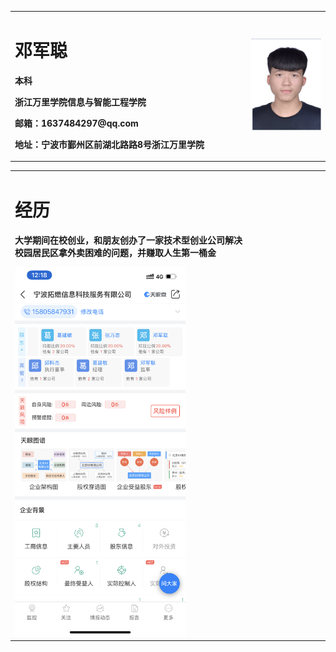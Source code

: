 <table border="0">
  <tr>
    <td width="75%">
      <h1>邓军聪</h1>
      <p><b>本科</b></p>
      <p><b>浙江万里学院信息与智能工程学院</b></p>
      <p><b>邮箱：1637484297@qq.com</b></p>
      <p><b>地址：宁波市鄞州区前湖北路路8号浙江万里学院</b></p>
    </td>
    <td width="25%">
      <img src="简历.png.jpg" width="100%">     
    </td>
  </tr>
</table>
<table border="0">
  <tr>
    <td width="75%">
      <h1>经历</h1>
      <p><b>大学期间在校创业，和朋友创办了一家技术型创业公司解决校园居民区拿外卖困难的问题，并赚取人生第一桶金</b></p>
      <img src="微信图片_20200220121909.png" width="75%"lheight="50%"> 
     
   </td>
    <td width="25%">
      </td>
  </tr>
</table>
